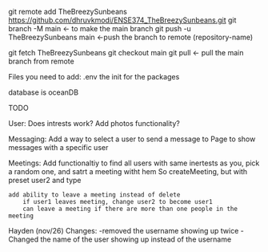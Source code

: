 git remote add TheBreezySunbeans https://github.com/dhruvkmodi/ENSE374_TheBreezySunbeans.git
git branch -M main <- to make the main branch
git push -u TheBreezySunbeans main <-push the branch to remote (repository-name)

git fetch TheBreezySunbeans
git checkout main
git pull <- pull the main branch from remote

Files you need to add: .env
the init for the packages

database is oceanDB

TODO

User:
Does intrests work?
Add photos functionality?

Messaging:
    Add a way to select a user to send a message to
    Page to show messages with a specific user

Meetings:
    Add functionaltiy to find all users with same inertests as you, pick a random one, and satrt a meeting witht hem
        So createMeeting, but with preset user2 and type

    add ability to leave a meeting instead of delete
        if user1 leaves meeting, change user2 to become user1
        can leave a meeting if there are more than one people in the meeting

Hayden (nov/26)
Changes:
-removed the username showing up twice
-Changed the name of the user showing up instead of the username
